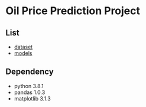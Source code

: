 # Oil Price Prediction Project

## List
- [dataset][dataset]
- [models][models]

## Dependency
- python 3.8.1
- pandas 1.0.3
- matplotlib 3.1.3

[dataset]: https://github.com/dongminkim0220/Oil-Price-Prediction-Project/tree/master/data_representations
[models]: https://github.com/dongminkim0220/Oil-Price-Prediction-Project/tree/master/models
